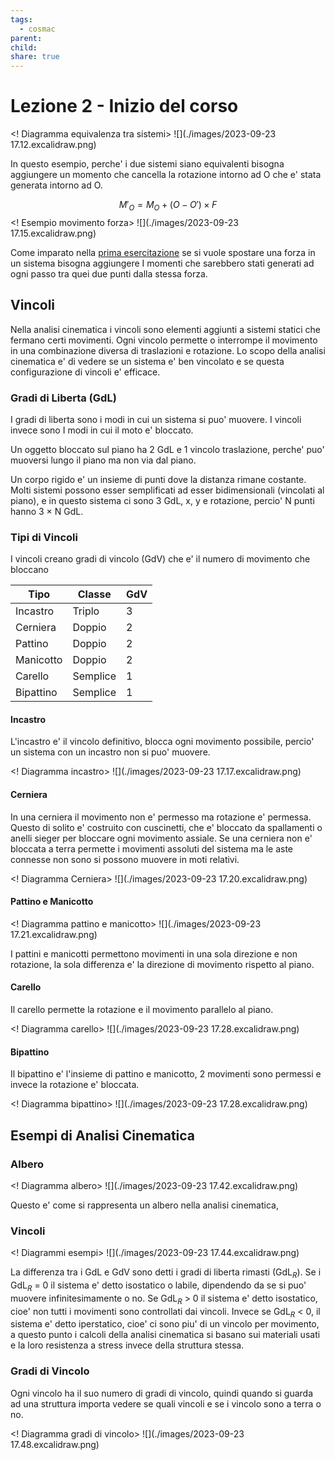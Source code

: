 ```yaml
---
tags:
  - cosmac
parent: 
child: 
share: true
---
```


# Lezione 2 - Inizio del corso

<! Diagramma equivalenza tra sistemi>
![](./images/2023-09-23 17.12.excalidraw.png)

In questo esempio, perche' i due sistemi siano equivalenti bisogna aggiungere un momento che cancella la rotazione intorno ad O che e' stata generata intorno ad O.

$$M'_O = M_O + (O - O') \times F$$
<! Esempio movimento forza>
![](./images/2023-09-23 17.15.excalidraw.png)

Come imparato nella [prima esercitazione](../CdM%20-%20Esercitazione%201.md#) se si vuole spostare una forza in un sistema bisogna aggiungere I momenti che sarebbero stati generati ad ogni passo tra quei due punti dalla stessa forza.

## Vincoli

Nella analisi cinematica i vincoli sono elementi aggiunti a sistemi statici che fermano certi movimenti. Ogni vincolo permette o interrompe il movimento in una combinazione diversa di traslazioni e rotazione. Lo scopo della analisi cinematica e' di vedere se un sistema e' ben vincolato e se questa configurazione di vincoli e' efficace.

### Gradi di Liberta (GdL)

I gradi di liberta sono i modi in cui un sistema si puo' muovere. I vincoli invece sono I modi in cui il moto e' bloccato.

Un oggetto bloccato sul piano ha 2 GdL e 1 vincolo traslazione, perche' puo' muoversi lungo il piano ma non via dal piano. 

Un corpo rigido e' un insieme di punti dove la distanza rimane costante.
Molti sistemi possono esser semplificati ad esser bidimensionali (vincolati al piano), e in questo sistema ci sono 3 GdL, x, y e rotazione, percio' N punti hanno 3 $\times$ N GdL.

### Tipi di Vincoli

I vincoli creano gradi di vincolo (GdV) che e' il numero di movimento che bloccano

| Tipo      | Classe   | GdV |
| --------- | -------- | --- |
| Incastro  | Triplo   | 3   |
| Cerniera  | Doppio   | 2   |
| Pattino   | Doppio   | 2   |
| Manicotto | Doppio   | 2   |
| Carello   | Semplice | 1   |
| Bipattino | Semplice | 1    |

#### Incastro

L'incastro e' il vincolo definitivo, blocca ogni movimento possibile, percio' un sistema con un incastro non si puo' muovere.

<! Diagramma incastro>
![](./images/2023-09-23 17.17.excalidraw.png)
#### Cerniera

In una cerniera il movimento non e' permesso ma rotazione e' permessa. Questo di solito e' costruito con cuscinetti, che e' bloccato da spallamenti o anelli sieger per bloccare ogni movimento assiale. Se una cerniera non e' bloccata a terra permette i movimenti assoluti del sistema ma le aste connesse non sono si possono muovere in moti relativi.

<! Diagramma Cerniera>
![](./images/2023-09-23 17.20.excalidraw.png)
#### Pattino e Manicotto

<! Diagramma pattino e manicotto>
![](./images/2023-09-23 17.21.excalidraw.png)

I pattini e manicotti permettono movimenti in una sola direzione e non rotazione, la sola differenza e' la direzione di movimento rispetto al piano.

#### Carello

Il carello permette la rotazione e il movimento parallelo al piano.

<! Diagramma carello>
![](./images/2023-09-23 17.28.excalidraw.png)
#### Bipattino

Il bipattino e' l'insieme di pattino e manicotto, 2 movimenti sono permessi e invece la rotazione e' bloccata.

<! Diagramma bipattino>
![](./images/2023-09-23 17.28.excalidraw.png)
## Esempi di Analisi Cinematica

### Albero

<! Diagramma albero>
![](./images/2023-09-23 17.42.excalidraw.png)

Questo e' come si rappresenta un albero nella analisi cinematica, 
### Vincoli

<! Diagrammi esempi>
![](./images/2023-09-23 17.44.excalidraw.png)

La differenza tra i GdL e GdV sono detti i gradi di liberta rimasti (GdL$_R$). Se i GdL$_R$ = 0 il sistema e' detto isostatico o labile, dipendendo da se si puo' muovere infinitesimamente o no. Se GdL$_R$ > 0 il sistema e' detto isostatico, cioe' non tutti i movimenti sono controllati dai vincoli. Invece se GdL$_R$ < 0, il sistema e' detto iperstatico, cioe' ci sono piu' di un vincolo per movimento, a questo punto i calcoli della analisi cinematica si basano sui materiali usati e la loro resistenza a stress invece della struttura stessa.

### Gradi di Vincolo

Ogni vincolo ha il suo numero di gradi di vincolo, quindi quando si guarda ad una struttura importa vedere se quali vincoli e se i vincolo sono a terra o no.

<! Diagramma gradi di vincolo>
![](./images/2023-09-23 17.48.excalidraw.png)
